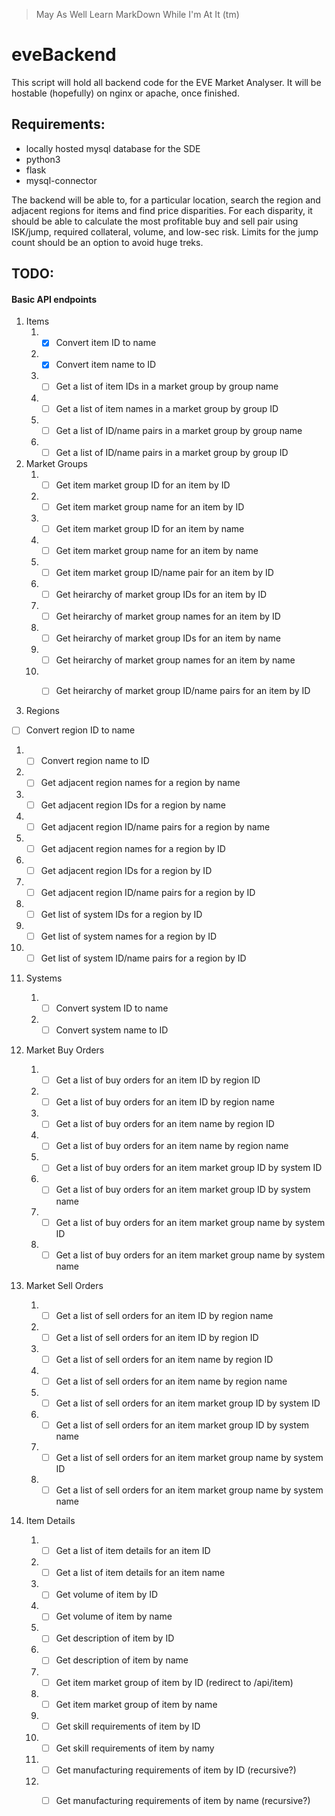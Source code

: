 > May As Well Learn MarkDown While I'm At It (tm)


# eveBackend

This script will hold all backend code for the EVE Market Analyser.
It will be hostable (hopefully) on nginx or apache, once finished.

## Requirements:
* locally hosted mysql database for the SDE
* python3
* flask
* mysql-connector

The backend will be able to, for a particular location, search the
region and adjacent regions for items and find price disparities. 
For each disparity, it should be able to calculate the most profitable
buy and sell pair using ISK/jump, required collateral, volume, and 
low-sec risk. Limits for the jump count should be an option to avoid
huge treks.

## TODO:
#### Basic API endpoints

1. Items
   1. - [x] Convert item ID to name
   1. - [x] Convert item name to ID
   1. - [ ] Get a list of item IDs in a market group by group name
   1. - [ ] Get a list of item names in a market group by group ID	
   1. - [ ] Get a list of ID/name pairs in a market group by group name
   1. - [ ] Get a list of ID/name pairs in a market group by group ID
1. Market Groups
   1. - [ ] Get item market group ID for an item by ID 
   1. - [ ] Get item market group name for an item by ID 
   1. - [ ] Get item market group ID for an item by name 
   1. - [ ] Get item market group name for an item by name 
   1. - [ ] Get item market group ID/name pair for an item by ID 
   1. - [ ] Get heirarchy of market group IDs for an item by ID 
   1. - [ ] Get heirarchy of market group names for an item by ID 
   1. - [ ] Get heirarchy of market group IDs for an item by name 
   1. - [ ] Get heirarchy of market group names for an item by name 
   1. - [ ] Get heirarchy of market group ID/name pairs for an item by ID 
   
   
1. Regions
  - [ ] Convert region ID to name
   1. - [ ] Convert region name to ID
   1. - [ ] Get adjacent region names for a region by name
   1. - [ ] Get adjacent region IDs for a region by name
   1. - [ ] Get adjacent region ID/name pairs for a region by name
   1. - [ ] Get adjacent region names for a region by ID
   1. - [ ] Get adjacent region IDs for a region by ID
   1. - [ ] Get adjacent region ID/name pairs for a region by ID
   1. - [ ] Get list of system IDs for a region by ID
   1. - [ ] Get list of system names for a region by ID
   1. - [ ] Get list of system ID/name pairs for a region by ID

1. Systems

   1. - [ ] Convert system ID to name
   1. - [ ] Convert system name to ID

1. Market Buy Orders

   1. - [ ] Get a list of buy orders for an item ID by region ID
   1. - [ ] Get a list of buy orders for an item ID by region name
   1. - [ ] Get a list of buy orders for an item name by region ID
   1. - [ ] Get a list of buy orders for an item name by region name
   1. - [ ] Get a list of buy orders for an item market group ID by system ID
   1. - [ ] Get a list of buy orders for an item market group ID by system name
   1. - [ ] Get a list of buy orders for an item market group name by system ID
   1. - [ ] Get a list of buy orders for an item market group name by system name

1. Market Sell Orders

   1. - [ ] Get a list of sell orders for an item ID by region name
   1. - [ ] Get a list of sell orders for an item ID by region ID
   1. - [ ] Get a list of sell orders for an item name by region ID
   1. - [ ] Get a list of sell orders for an item name by region name
   1. - [ ] Get a list of sell orders for an item market group ID by system ID
   1. - [ ] Get a list of sell orders for an item market group ID by system name
   1. - [ ] Get a list of sell orders for an item market group name by system ID
   1. - [ ] Get a list of sell orders for an item market group name by system name

1. Item Details

   1. - [ ] Get a list of item details for an item ID
   1. - [ ] Get a list of item details for an item name
   1. - [ ] Get volume of item by ID
   1. - [ ] Get volume of item by name
   1. - [ ] Get description of item by ID
   1. - [ ] Get description of item by name
   1. - [ ] Get item market group of item by ID (redirect to /api/item)
   1. - [ ] Get item market group of item by name
   1. - [ ] Get skill requirements of item by ID
   1. - [ ] Get skill requirements of item by namy
   1. - [ ] Get manufacturing requirements of item by ID (recursive?)
   1. - [ ] Get manufacturing requirements of item by name (recursive?)
	
